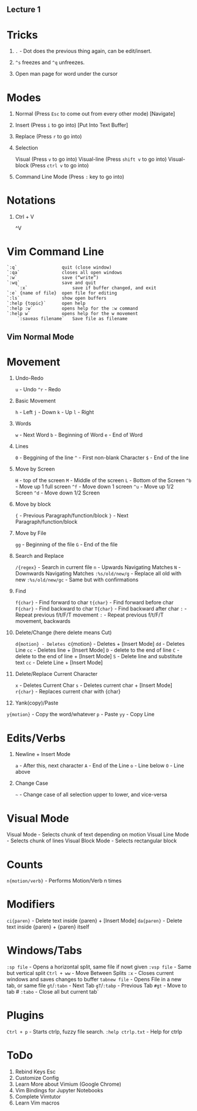 ## Lecture 1

# Tricks

1. `.` - Dot does the previous thing again, can be edit/insert.

2. `^s` freezes and `^q` unfreezes.

3. Open man page for word under the cursor

# Modes 

1. Normal (Press `Esc` to come out from every other mode) [Navigate]

2. Insert (Press `i` to go into)  [Put Into Text Buffer]

3. Replace (Press `r` to go into)

4. Selection

	Visual         (Press `v` to go into)
	Visual-line    (Press `shift v` to go into)
	Visual-block   (Press `ctrl v` to go into)

5. Command Line Mode  (Press `:` key to go into)

# Notations

1. Ctrl + V  

	^V
	<C-V>

# Vim Command Line

	`:q`                 quit (close window)
	`:qa`                closes all open windows
	`:w`                 save (“write”)
	`:wq`                save and quit
        `:x`                 save if buffer changed, and exit
	`:e` {name of file}  open file for editing
	`:ls`                show open buffers
	`:help {topic}`      open help
	`:help :w`           opens help for the :w command
	`:help w`            opens help for the w movement
        `:saveas filename`   Save file as filename

## Vim Normal Mode

# Movement

1. Undo-Redo

   `u`  - Undo
   `^r` - Redo

2. Basic Movement
   
   `h` - Left
   `j` - Down
   `k` - Up
   `l` - Right 

3. Words 

   `w` - Next Word
   `b` - Beginning of Word
   `e` - End of Word

3. Lines

   `0` - Beggining of the line
   `^` - First non-blank Character
   `$` - End of the line

4. Move by Screen

   `H` - top of the screen
   `M` - Middle of the screen
   `L` - Bottom of the Screen
   `^b` - Move up 1 full screen
   `^f` - Move down 1 screen
   `^u` - Move up 1/2 Screen
   `^d` - Move down 1/2 Screen

5. Move by block

   `{` - Previous Paragraph/function/block
   `}` - Next Paragraph/function/block

6. Move by File

   `gg` - Beginning of the file
   `G`  - End of the file

7. Search and Replace 

   `/{regex}`       - Search in current file
   `n`              - Upwards Navigating Matches
   `N`              - Downwards Navigating Matches
   `:%s/old/new/g`  - Replace all old with new
   `:%s/old/new/gc` - Same but with confirmations

7. Find

   `f{char}` - Find forward to char
   `t{char}` - Find forward before char
   `F{char}` - Find backward to char
   `T{char}` - Find backward after char
   `:`       - Repeat previous f/t/F/T movement
   `:`       - Repeat previous f/t/F/T movement, backwards

8. Delete/Change (here delete means Cut)

   `d{motion} - Deletes
   `c{motion} - Deletes + [Insert Mode] 
   `dd` - Deletes Line
   `cc` - Deletes line + [Insert Mode]
   `D`  - delete to the end of line
   `C`  - delete to the end of line + [Insert Mode]
   `S`  - Delete line and substitute text
   `cc` - Delete Line + [Insert Mode]


9. Delete/Replace Current Character

   `x`       - Deletes Current Char
   `s`       - Deletes current char + [Insert Mode]
   `r{char}` - Replaces current char with {char}

10. Yank(copy)/Paste

   `y{motion}` - Copy the word/whatever
   `p`         - Paste
   `yy`        - Copy Line


# Edits/Verbs

1. Newline + Insert Mode

   `a` - After this, next character
   `A` - End of the Line
   `o` - Line below
   `O` - Line above

2. Change Case

   `~` - Change case of all selection upper to lower, and vice-versa

# Visual Mode

   Visual Mode       - Selects chunk of text depending on motion
   Visual Line Mode  - Selects chunk of lines
   Visual Block Mode - Selects rectangular block

# Counts

  `n{motion/verb}` - Performs Motion/Verb n times

# Modifiers

   `ci{paren}` - Delete text inside {paren} + [Insert Mode]
   `da{paren}` - Delete text inside {paren} + {paren} itself

# Windows/Tabs

   `:sp file` - Opens a horizontal split, same file if nowt given
   `:vsp file` - Same but vertical split
   `Ctrl + ww` - Move Between Splits
   `:x`        - Closes current windows and saves changes to buffer
   `tabnew file` - Opens File in a new tab, or same file
   `gt`/`:tabn`  - Next Tab
   `gT`/`:tabp`  - Previous Tab
   `#gt`         - Move to tab #
   `:tabo`       - Close all but current tab`

# Plugins

   `Ctrl + p`        - Starts ctrlp, fuzzy file search.
   `:help ctrlp.txt` - Help for ctrlp
# ToDo

1. Rebind Keys Esc
2. Customize Config
3. Learn More about Vimium (Google Chrome)
4. Vim Bindings for Jupyter Notebooks
5. Complete Vimtutor
6. Learn Vim macros


